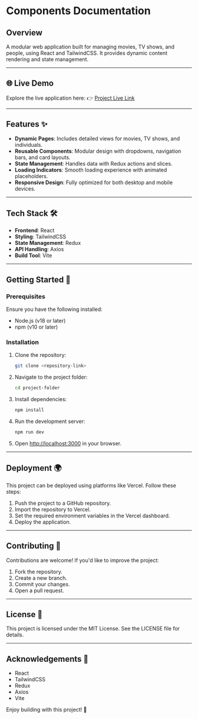 # Components Documentation

## Overview
A modular web application built for managing movies, TV shows, and people, using React and TailwindCSS. It provides dynamic content rendering and state management.

---

## 🌐 Live Demo
Explore the live application here:
👉 [Project Live Link](#)

---

## Features ✨
- **Dynamic Pages**: Includes detailed views for movies, TV shows, and individuals.
- **Reusable Components**: Modular design with dropdowns, navigation bars, and card layouts.
- **State Management**: Handles data with Redux actions and slices.
- **Loading Indicators**: Smooth loading experience with animated placeholders.
- **Responsive Design**: Fully optimized for both desktop and mobile devices.

---

## Tech Stack 🛠️
- **Frontend**: React
- **Styling**: TailwindCSS
- **State Management**: Redux
- **API Handling**: Axios
- **Build Tool**: Vite

---

## Getting Started 🚀

### Prerequisites
Ensure you have the following installed:
- Node.js (v18 or later)
- npm (v10 or later)

### Installation
1. Clone the repository:
   ```bash
   git clone <repository-link>
   ```
2. Navigate to the project folder:
   ```bash
   cd project-folder
   ```
3. Install dependencies:
   ```bash
   npm install
   ```
4. Run the development server:
   ```bash
   npm run dev
   ```
5. Open [http://localhost:3000](http://localhost:3000) in your browser.

---

## Deployment 🌍
This project can be deployed using platforms like Vercel. Follow these steps:
1. Push the project to a GitHub repository.
2. Import the repository to Vercel.
3. Set the required environment variables in the Vercel dashboard.
4. Deploy the application.

---

## Contributing 🤝
Contributions are welcome! If you'd like to improve the project:
1. Fork the repository.
2. Create a new branch.
3. Commit your changes.
4. Open a pull request.

---

## License 📄
This project is licensed under the MIT License. See the LICENSE file for details.

---

## Acknowledgements 🙌
- React
- TailwindCSS
- Redux
- Axios
- Vite

Enjoy building with this project! 🚀

